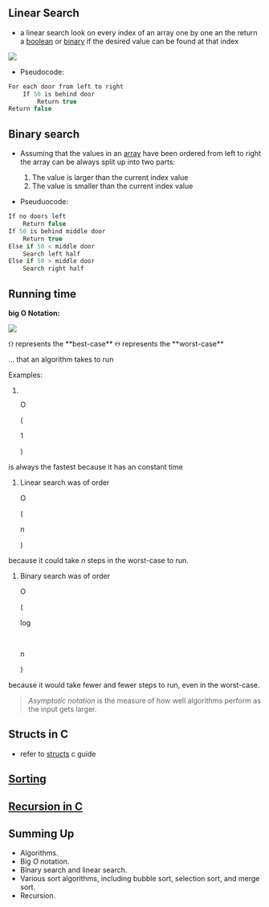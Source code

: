 ## Linear Search

- a linear search look on every index of an array one by one an the return a [boolean](computer-science/docs/c/types.md) or [binary](binary.md) if the desired value can be found at that index 

![](linear-search.png)

- Pseudocode:

```c
For each door from left to right
    If 50 is behind door
        Return true
Return false
```

## Binary search

- Assuming that the values in an [array](lecture-2-arrays.md) have been ordered from left to right the array can be always split up into two parts:
	1. The value is larger than the current index value
	2. The value is smaller than the current index value

- Pseuduocode:

```c
If no doors left
    Return false
If 50 is behind middle door
    Return true
Else if 50 < middle door
    Search left half
Else if 50 > middle door
    Search right half
```

## Running time

**big O Notation:**

![](big-o-notation.png)

<math xmlns="http://www.w3.org/1998/Math/MathML">
	<mi mathvariant="normal">&#x3A9;</mi>
</math> represents the **best-case**
<math xmlns="http://www.w3.org/1998/Math/MathML">
	<mi mathvariant="normal">&#x398;</mi>
</math> represents the **worst-case**

… that an algorithm takes to run

Examples:

1. <math xmlns="http://www.w3.org/1998/Math/MathML">

	<mi>O</mi>

	<mo stretchy="false">(</mo>

	<mn>1</mn>

	<mo stretchy="false">)</mo>

</math> is always the fastest because it has an constant time

1. Linear search was of order <math xmlns="http://www.w3.org/1998/Math/MathML">

	<mi>O</mi>

	<mo stretchy="false">(</mo>

	<mi>n</mi>

	<mo stretchy="false">)</mo>

</math> because it could take _n_ steps in the worst-case to run.

1. Binary search was of order <math xmlns="http://www.w3.org/1998/Math/MathML">

	<mi>O</mi>

	<mo stretchy="false">(</mo>

	<mi>log</mi>

	<mo data-mjx-texclass="NONE">&#x2061;</mo>

	<mi>n</mi>

	<mo stretchy="false">)</mo>

</math> because it would take fewer and fewer steps to run, even in the worst-case.

> _Asymptotic notation_ is the measure of how well algorithms perform as the input gets larger.

## Structs in C

 - refer to [structs](structs.md) c guide

## [Sorting](contents-sorting.md)

## [Recursion in C](computer-science/docs/c/loops.md)

## Summing Up

- Algorithms.
- Big _O_ notation.
- Binary search and linear search.
- Various sort algorithms, including bubble sort, selection sort, and merge sort.
- Recursion.
